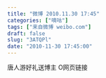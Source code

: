 ```yaml
---
title: "微博 2010.11.30 17:45"
categories: ["嘀咕"]
tags: ["来自微博 weibo.com"]
draft: false
slug: "3ATQPl"
date: "2010-11-30 17:45:00"
---
```


<p>唐人游好礼送博主 O网页链接 ​​​​</p>
